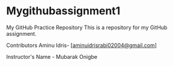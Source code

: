 # Mygithubassignment1
My GitHub Practice Repository This is a repository for my GitHub assignment.

Contributors Aminu Idris- [aminuidrisrabi02004@gmail.com]

Instructor's Name - Mubarak Onigbe
